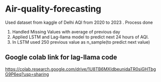 # Air-quality-forecasting
Used dataset from kaggle of Delhi AQI from 2020 to 2023 . Process done
1. Handled Missing Values with average of previous day
2. Applied LSTM and Lag-llama model to predict next 24 hours of AQI.
3. In LSTM used 250 previous value as n_sample(to predict next value)
## Google colab link for lag-llama code
https://colab.research.google.com/drive/1U8TB6MXIdbeunidaTR0siGHTbgG9P6eq?usp=sharing
